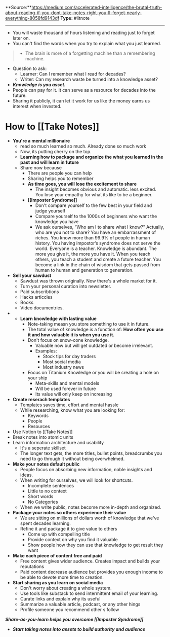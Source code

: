 ---
---
**Source:**https://medium.com/accelerated-intelligence/the-brutal-truth-about-reading-if-you-dont-take-notes-right-you-ll-forget-nearly-everything-8058fd9143df
**Type:** #litnote 

----
- You will waste thousand of hours listening and reading just to forget later on. 
- You can't find the words when you try to explain what you just learned.
> - The brain is more of a forgetting machine than a remembering machine.
- Question to ask:
	- Learner: Can I remember what I read for decades?
	- Writer: Can my research waste be turned into a knowledge asset?
- ***Knowledge is you asset.***
-  People can pay for it. It can serve as a resource for decades into the future. 
- Sharing it publicly, it can let it work for us like the money earns us interest when invested. 

# How to [[Take Notes]]
- **You're a mental millionaire**
	- read so much learned so much. Already done so much work
	- Now, its putting cherry on the top. 
	- **Learning how to package and organize the what you learned in the past and will learn in future**
	- Share now because
		- There are people you can help
		- Sharing helps you to remember
		- **As time goes, you will lose the excitement to share**
			- The insight becomes obvious and automatic. less excited. You lose your empathy for what its like to be a beginner.
		- **[[Imposter Syndrome]]**
			- Don't compare yourself to the few best in your field and judge yourself
			- Compare yourself to the 1000s of beginners who want the knowledge you have
			-  We ask ourselves, “Who am I to share what I know?” Actually, who are you not to share? You have an embarrassment of riches. You know more than 99.9% of people in human history. You having impostor’s syndrome does not serve the world. Everyone is a teacher. Knowledge is abundant. The more you give it, the more you have it. When you teach others, you teach a student and create a future teacher. You become a link in the chain of wisdom that gets passed from human to human and generation to generation.
- **Sell your sawdust**
	- Sawdust was thrown originally. Now there's a whole market for it.
	- Turn your personal curation into newsletter.
	- Paid subscribtions
	- Hacks articcles
	- Books
	- Video documentries.
- - **Learn knowledge with lasting value**
	- Note-taking measn you store something to use it in future.
	- The total value of knowledge is a function of: **How often you use it and how valuable it is when you use it.**
	- Don't focus on snow-cone knowledge.
		- Valuable now but will get outdated or become irrelevant. 
		- Examples:
			- Stock tips for day traders
			- Most social media
			- Most industry news
	- Focus on Titanium Knowledge or you will be creating a hole on your ship
		- Meta-skills and mental models
		- Will be used forever in future 
		- Its value will only keep on increasing
- **Create reserach templates**
	- Templates saves time, effort and mental hassle
	- While researching, know what you are looking for:
		- Keywords
		- People
		- Resources
- Use Notion to [[Take Notes]]
- Break notes into atomic units
- Learn information architecture and usability
	- It's a seperate skillset
	- The longer text gets, the more titles, bullet points, breadcrumbs you need to go through it without being overwhelmed.
- **Make your notes default public**
	- People focus on absorbing new information, noble insights and ideas.
	- When writing for ourselves, we will look for shortcuts.
		- Incomplete sentences
		- Little to no context
		- Short words
		- No Categories
	- When we write public, notes become more in-depth and organized.
- **Package your notes so others experience their value**
	- We are sitting on millions of dollars worth of knowledge that we've spent decades learning. 
	- Refine it and package it to give value to others
		- Come up with compelling title
		- Provide context on why you find it valuable
		- Show people how they can use that knowledge to get result they want
- **Make each piece of content free and paid**
	- Free content gives wider audience. Creates impact and builds your reputations
	- Paid content decrease audience but provides you enough income to be able to devote more time to creation.
- **Start sharing as you learn on social media**
	- Don't worry about creating a whole system.
	- Use tools like substack to send intermittent email of your learning. 
	- Curate links and explain why its useful
	- Summarize a valuable article, podcast, or any other hings
	- Profile someone you recommend other s follow


***Share-as-you-learn helps you overcome [[Imposter Syndrome]]***



- ***Start taking notes into assets to build authority and audience***
